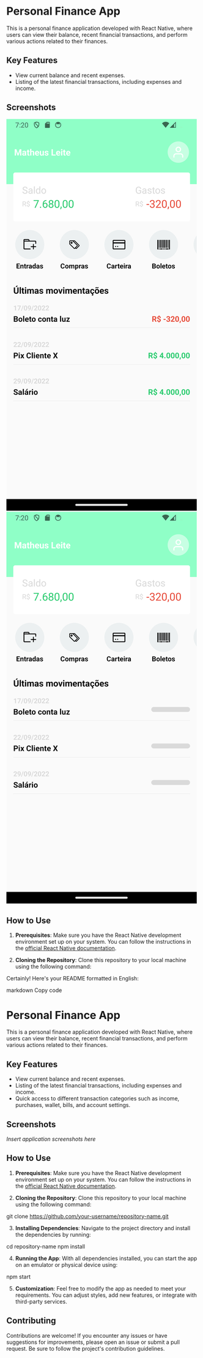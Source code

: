 # Personal Finance App

This is a personal finance application developed with React Native, where users can view their balance, recent financial transactions, and perform various actions related to their finances.

## Key Features

- View current balance and recent expenses.
- Listing of the latest financial transactions, including expenses and income.

## Screenshots
![Finance App Screenshot 1](https://github.com/mthaugusto/finance-app-expo-matheus/blob/main/finance-app-screenshot-1.png?raw=true)
![Finance App Screenshot 2](https://github.com/mthaugusto/finance-app-expo-matheus/blob/main/finance-app-screenshot-2.png?raw=true)

## How to Use

1. **Prerequisites**: Make sure you have the React Native development environment set up on your system. You can follow the instructions in the [official React Native documentation](https://reactnative.dev/docs/environment-setup).

2. **Cloning the Repository**: Clone this repository to your local machine using the following command:


Certainly! Here's your README formatted in English:

markdown
Copy code
# Personal Finance App

This is a personal finance application developed with React Native, where users can view their balance, recent financial transactions, and perform various actions related to their finances.

## Key Features

- View current balance and recent expenses.
- Listing of the latest financial transactions, including expenses and income.
- Quick access to different transaction categories such as income, purchases, wallet, bills, and account settings.

## Screenshots

*Insert application screenshots here*

## How to Use

1. **Prerequisites**: Make sure you have the React Native development environment set up on your system. You can follow the instructions in the [official React Native documentation](https://reactnative.dev/docs/environment-setup).

2. **Cloning the Repository**: Clone this repository to your local machine using the following command:

git clone https://github.com/your-username/repository-name.git

3. **Installing Dependencies**: Navigate to the project directory and install the dependencies by running:

cd repository-name
npm install

4. **Running the App**: With all dependencies installed, you can start the app on an emulator or physical device using:

npm start

5. **Customization**: Feel free to modify the app as needed to meet your requirements. You can adjust styles, add new features, or integrate with third-party services.

## Contributing

Contributions are welcome! If you encounter any issues or have suggestions for improvements, please open an issue or submit a pull request. Be sure to follow the project's contribution guidelines.


